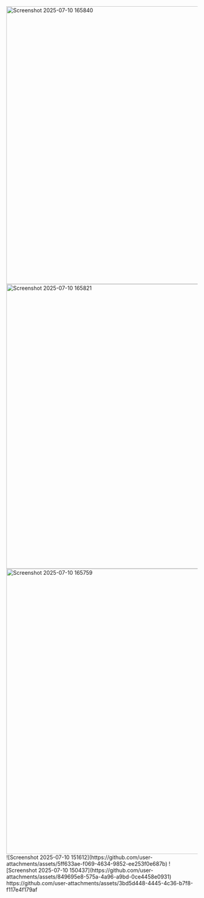 <img width="1350" height="730" alt="Screenshot 2025-07-10 165840" src="https://github.com/user-attachments/assets/cbdb9d9d-cbf6-4572-8602-76578a11b599" />
<img width="1361" height="748" alt="Screenshot 2025-07-10 165821" src="https://github.com/user-attachments/assets/46d712e3-1f24-49a1-8060-bf4965940b74" />
<img width="1316" height="750" alt="Screenshot 2025-07-10 165759" src="https://github.com/user-attachments/assets/f3234abb-59f0-486c-babc-5163cd080de0" />
![Screenshot 2025-07-10 151612](https://github.com/user-attachments/assets/5ff633ae-f069-4634-9852-ee253f0e687b)
![Screenshot 2025-07-10 150437](https://github.com/user-attachments/assets/849695e8-575a-4a96-a9bd-0ce4458e0931)
https://github.com/user-attachments/assets/3bd5d448-4445-4c36-b7f8-f117e4f179af
